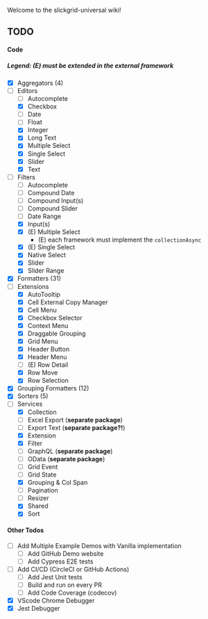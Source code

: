 Welcome to the slickgrid-universal wiki!

## TODO
#### Code
##### Legend: (E) must be extended in the external framework
- [x] Aggregators (4)
- [ ] Editors
  - [ ] Autocomplete
  - [x] Checkbox
  - [ ] Date
  - [ ] Float
  - [x] Integer
  - [x] Long Text
  - [x] Multiple Select
  - [x] Single Select
  - [x] Slider
  - [x] Text
- [ ] Filters
  - [ ] Autocomplete
  - [ ] Compound Date
  - [ ] Compound Input(s)
  - [ ] Compound Slider
  - [ ] Date Range
  - [x] Input(s)
  - [x] (E) Multiple Select 
    - (E) each framework must implement the `collectionAsync` 
  - [x] (E) Single Select 
  - [x] Native Select 
  - [x] Slider
  - [x] Slider Range
- [x] Formatters (31)
- [ ] Extensions
  - [x] AutoTooltip
  - [x] Cell External Copy Manager
  - [x] Cell Menu
  - [x] Checkbox Selector
  - [x] Context Menu
  - [x] Draggable Grouping
  - [x] Grid Menu
  - [x] Header Button
  - [x] Header Menu
  - [ ] (E) Row Detail
  - [x] Row Move
  - [x] Row Selection
- [x] Grouping Formatters (12)
- [x] Sorters (5)
- [ ] Services
  - [x] Collection
  - [ ] Excel Export (**separate package**)
  - [ ] Export Text (**separate package?!**)
  - [x] Extension
  - [x] Filter
  - [ ] GraphQL (**separate package**)
  - [ ] OData (**separate package**)
  - [ ] Grid Event
  - [ ] Grid State
  - [x] Grouping & Col Span
  - [ ] Pagination
  - [ ] Resizer
  - [x] Shared
  - [x] Sort

#### Other Todos
- [ ] Add Multiple Example Demos with Vanilla implementation
  - [ ] Add GitHub Demo website
  - [ ] Add Cypress E2E tests
- [ ] Add CI/CD (CircleCI or GitHub Actions)
  - [ ] Add Jest Unit tests
  - [ ] Build and run on every PR
  - [ ] Add Code Coverage (codecov)
- [x] VScode Chrome Debugger
- [x] Jest Debugger